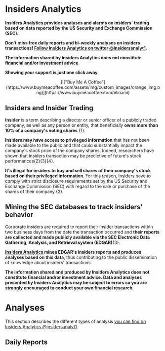 # **Insiders Analytics**

**Insiders Analytics provides analyses and alarms on insiders´ trading based on data reported by the US Security and Exchange Commission (SEC).**

**Don't miss free daily reports and bi-weekly analyses on insiders transactions! 
[Follow Insiders Analytics on twitter @insidersanalyt1](https://twitter.com/insidersanalyt1).**

**The information shared by Insiders Analytics does not constitute financial and/or investment advice**.

**Showing your support is just one click away** 

<div align="center">
  [!["Buy Me A Coffee"](https://www.buymeacoffee.com/assets/img/custom_images/orange_img.png)](https://www.buymeacoffee.com/elioami)
</div>

## Insiders and Insider Trading

**Insider** is a term describing a director or senior officer of a publicly traded company, as well as any person or entity, that beneficially **owns more than 10% of a company's voting shares** {1}. 

**Insiders may have access to privileged information** that has not been made available to the public and that could substantially impact the company's stock price of the company shares. Indeed, researchers have shown that insiders transaction may be predictive of future's stock performances{2}{3}{4}.

**It's illegal for insiders to buy and sell shares of their company's stock based on their privileged information**. For this reason, Insiders have to comply with strict disclosure requirements set by the US Security and Exchange Commission (SEC) with regard to the sale or purchase of the shares of their company {2}. 

## Mining the SEC databases to track insiders' behavior 

Corporate insiders are required to report their insider transactions within two business days from the date the transaction occurred and **their reports are collected and made publicly available via the SEC Electronic Data Gathering, Analysis, and Retrieval system (EDGAR)**{3}.

**[Insiders Analytics](https://twitter.com/insidersanalyt1) mines EDGAR's insiders reports and produces analyses based on this data**, thus contributing to the public dissemination of knowledge about insiders' transactions. 

**The information shared and produced by Insiders Analytics does not constitute financial and/or investment advice. Data and analyses presented by Insiders Analytics may be subject to errors so you are strongly encouraged to conduct your own financial research**.

# **Analyses**

This section describes the different types of analysis [you can find on Insiders Analytics @insidersanalyt1](https://twitter.com/insidersanalyt1). 

## Daily Reports





